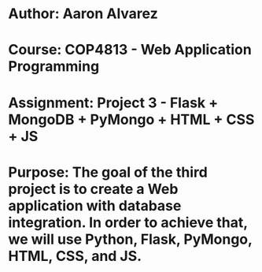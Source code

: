 # Author: Aaron Alvarez
# Course: COP4813 - Web Application Programming
# Assignment: Project 3 - Flask + MongoDB + PyMongo + HTML + CSS + JS
# Purpose: The goal of the third project is to create a Web application with database integration. In order to achieve that, we will use Python, Flask, PyMongo, HTML, CSS, and JS.
